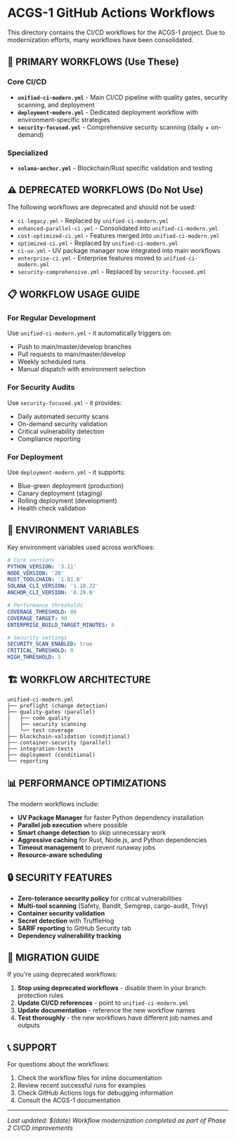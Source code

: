 <!-- Constitutional Hash: cdd01ef066bc6cf2 -->

# ACGS-1 GitHub Actions Workflows

This directory contains the CI/CD workflows for the ACGS-1 project. Due to modernization efforts, many workflows have been consolidated.

## 🚀 **PRIMARY WORKFLOWS** (Use These)

### Core CI/CD
- **`unified-ci-modern.yml`** - Main CI/CD pipeline with quality gates, security scanning, and deployment
- **`deployment-modern.yml`** - Dedicated deployment workflow with environment-specific strategies
- **`security-focused.yml`** - Comprehensive security scanning (daily + on-demand)

### Specialized
- **`solana-anchor.yml`** - Blockchain/Rust specific validation and testing

## ⚠️ **DEPRECATED WORKFLOWS** (Do Not Use)

The following workflows are deprecated and should not be used:
- `ci-legacy.yml` - Replaced by `unified-ci-modern.yml`
- `enhanced-parallel-ci.yml` - Consolidated into `unified-ci-modern.yml`
- `cost-optimized-ci.yml` - Features merged into `unified-ci-modern.yml`
- `optimized-ci.yml` - Replaced by `unified-ci-modern.yml`
- `ci-uv.yml` - UV package manager now integrated into main workflows
- `enterprise-ci.yml` - Enterprise features moved to `unified-ci-modern.yml`
- `security-comprehensive.yml` - Replaced by `security-focused.yml`

## 📋 **WORKFLOW USAGE GUIDE**

### For Regular Development
Use `unified-ci-modern.yml` - it automatically triggers on:
- Push to main/master/develop branches
- Pull requests to main/master/develop
- Weekly scheduled runs
- Manual dispatch with environment selection

### For Security Audits
Use `security-focused.yml` - it provides:
- Daily automated security scans
- On-demand security validation
- Critical vulnerability detection
- Compliance reporting

### For Deployment
Use `deployment-modern.yml` - it supports:
- Blue-green deployment (production)
- Canary deployment (staging)
- Rolling deployment (development)
- Health check validation

## 🔧 **ENVIRONMENT VARIABLES**

Key environment variables used across workflows:

```yaml
# Core versions
PYTHON_VERSION: '3.11'
NODE_VERSION: '20'
RUST_TOOLCHAIN: '1.81.0'
SOLANA_CLI_VERSION: '1.18.22'
ANCHOR_CLI_VERSION: '0.29.0'

# Performance thresholds
COVERAGE_THRESHOLD: 80
COVERAGE_TARGET: 90
ENTERPRISE_BUILD_TARGET_MINUTES: 8

# Security settings
SECURITY_SCAN_ENABLED: true
CRITICAL_THRESHOLD: 0
HIGH_THRESHOLD: 5
```

## 🏗️ **WORKFLOW ARCHITECTURE**

```
unified-ci-modern.yml
├── preflight (change detection)
├── quality-gates (parallel)
│   ├── code quality
│   ├── security scanning
│   └── test coverage
├── blockchain-validation (conditional)
├── container-security (parallel)
├── integration-tests
├── deployment (conditional)
└── reporting
```

## 📊 **PERFORMANCE OPTIMIZATIONS**

The modern workflows include:
- **UV Package Manager** for faster Python dependency installation
- **Parallel job execution** where possible
- **Smart change detection** to skip unnecessary work
- **Aggressive caching** for Rust, Node.js, and Python dependencies
- **Timeout management** to prevent runaway jobs
- **Resource-aware scheduling**

## 🔒 **SECURITY FEATURES**

- **Zero-tolerance security policy** for critical vulnerabilities
- **Multi-tool scanning** (Safety, Bandit, Semgrep, cargo-audit, Trivy)
- **Container security validation**
- **Secret detection** with TruffleHog
- **SARIF reporting** to GitHub Security tab
- **Dependency vulnerability tracking**

## 🎯 **MIGRATION GUIDE**

If you're using deprecated workflows:

1. **Stop using deprecated workflows** - disable them in your branch protection rules
2. **Update CI/CD references** - point to `unified-ci-modern.yml`
3. **Update documentation** - reference the new workflow names
4. **Test thoroughly** - the new workflows have different job names and outputs

## 📞 **SUPPORT**

For questions about the workflows:
1. Check the workflow files for inline documentation
2. Review recent successful runs for examples
3. Check GitHub Actions logs for debugging information
4. Consult the ACGS-1 documentation

---

*Last updated: $(date)*
*Workflow modernization completed as part of Phase 2 CI/CD improvements*